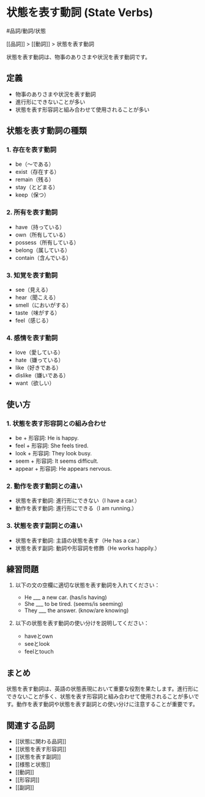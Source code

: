 ﻿# 状態を表す動詞 (State Verbs)

#品詞/動詞/状態

[[品詞]] > [[動詞]] > 状態を表す動詞

状態を表す動詞は、物事のありさまや状況を表す動詞です。

## 定義
- 物事のありさまや状況を表す動詞
- 進行形にできないことが多い
- 状態を表す形容詞と組み合わせて使用されることが多い

## 状態を表す動詞の種類

### 1. 存在を表す動詞
- be（～である）
- exist（存在する）
- remain（残る）
- stay（とどまる）
- keep（保つ）

### 2. 所有を表す動詞
- have（持っている）
- own（所有している）
- possess（所有している）
- belong（属している）
- contain（含んでいる）

### 3. 知覚を表す動詞
- see（見える）
- hear（聞こえる）
- smell（においがする）
- taste（味がする）
- feel（感じる）

### 4. 感情を表す動詞
- love（愛している）
- hate（嫌っている）
- like（好きである）
- dislike（嫌いである）
- want（欲しい）

## 使い方

### 1. 状態を表す形容詞との組み合わせ
- be + 形容詞: He is happy.
- feel + 形容詞: She feels tired.
- look + 形容詞: They look busy.
- seem + 形容詞: It seems difficult.
- appear + 形容詞: He appears nervous.

### 2. 動作を表す動詞との違い
- 状態を表す動詞: 進行形にできない（I have a car.）
- 動作を表す動詞: 進行形にできる（I am running.）

### 3. 状態を表す副詞との違い
- 状態を表す動詞: 主語の状態を表す（He has a car.）
- 状態を表す副詞: 動詞や形容詞を修飾（He works happily.）

## 練習問題
1. 以下の文の空欄に適切な状態を表す動詞を入れてください：
   - He ___ a new car. (has/is having)
   - She ___ to be tired. (seems/is seeming)
   - They ___ the answer. (know/are knowing)

2. 以下の状態を表す動詞の使い分けを説明してください：
   - haveとown
   - seeとlook
   - feelとtouch

## まとめ
状態を表す動詞は、英語の状態表現において重要な役割を果たします。進行形にできないことが多く、状態を表す形容詞と組み合わせて使用されることが多いです。動作を表す動詞や状態を表す副詞との使い分けに注意することが重要です。

## 関連する品詞
- [[状態に関わる品詞]]
- [[状態を表す形容詞]]
- [[状態を表す副詞]]
- [[様態と状態]]
- [[動詞]]
- [[形容詞]]
- [[副詞]] 
